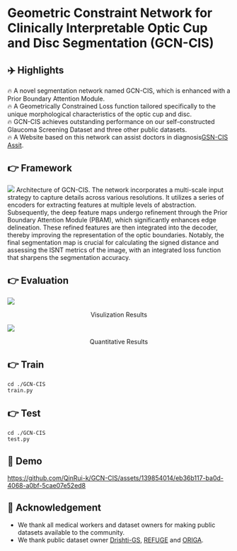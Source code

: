 # Geometric Constraint Network for Clinically Interpretable Optic Cup and Disc Segmentation (GCN-CIS)


## ✈️ Highlights
🔥 A novel segmentation network named GCN-CIS, which is enhanced with a Prior Boundary Attention Module.  
🔥 A Geometrically Constrained Loss function tailored specifically to the unique morphological characteristics of the optic cup and disc.  
🔥 GCN-CIS achieves outstanding performance on our self-constructed Glaucoma Screening Dataset and three other public datasets.  
🔥 A Website based on this network can assist doctors in diagnosis[GSN-CIS Assit](https://glaucoma-assistant.com/cdr/). 

## 👉 Framework
<img src="https://github.com/QinRui-k/GCN-CIS/assets/139854014/4e46819a-3274-4548-aca7-2f28ac8159a4">
Architecture of GCN-CIS. The network incorporates a multi-scale input strategy to capture details across various resolutions. It utilizes a series of encoders for extracting features at multiple levels of abstraction. Subsequently, the deep feature maps undergo refinement through the Prior Boundary Attention Module (PBAM), which significantly enhances edge delineation. These refined features are then integrated into the decoder, thereby improving the representation of the optic boundaries. Notably, the final segmentation map is crucial for calculating the signed distance and assessing the ISNT metrics of the image, with an integrated loss function that sharpens the segmentation accuracy.

## 👉 Evaluation  
<img src="https://github.com/QinRui-k/GCN-CIS/assets/139854014/764d7de2-c741-4f5a-9f45-52cb7446ab71">
<p align="center">  
Visulization Results
</p>  


<img src="https://github.com/QinRui-k/GCN-CIS/assets/139854014/ac25f5e3-78ef-4d43-a0d5-2522048fb9ee">   
<p align="center">  
Quantitative Results 
</p> 

## 👉 Train
```
cd ./GCN-CIS
train.py
```

## 👉 Test
```
cd ./GCN-CIS
test.py
```

## 🎥 Demo
https://github.com/QinRui-k/GCN-CIS/assets/139854014/eb36b117-ba0d-4068-a0bf-5cae07e52ed8


## 🤝 Acknowledgement
* We thank all medical workers and dataset owners for making public datasets available to the community.
* We thank public dataset owner [Drishti-GS](https://www.kaggle.com/datasets/lokeshsaipureddi/drishtigs-retina-dataset-for-onh-segmentation), [REFUGE](https://refuge.grand-challenge.org) and [ORIGA](https://ieeexplore.ieee.org/stamp/stamp.jsp?tp=&arnumber=5626137).

